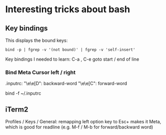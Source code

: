 # Interesting tricks about bash

## Key bindings

This displays the bound keys:

    bind -p | fgrep -v '(not bound)' | fgrep -v 'self-insert'

Key bindings I needed to learn:
C-a , C-e goto start / end of line

### Bind Meta Cursor left / right

.inputrc:
"\e\e[D": backward-word
"\e\e[C": forward-word

bind -f ~/.inputrc

## iTerm2

Profiles / Keys / General: remapping left option key to Esc+ makes it Meta, which is good for readline
(e.g. M-f / M-b for forward/backward word)
